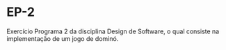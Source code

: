 # EP-2
Exercício Programa 2 da disciplina Design de Software, o qual consiste na implementação de um jogo de dominó. 
